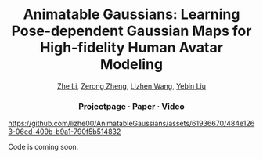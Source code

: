 <div align="center">

# <b>Animatable Gaussians</b>: Learning Pose-dependent Gaussian Maps for High-fidelity Human Avatar Modeling

[Zhe Li](https://lizhe00.github.io/), [Zerong Zheng](https://zhengzerong.github.io/), [Lizhen Wang](https://lizhenwangt.github.io/), [Yebin Liu](https://www.liuyebin.com)

### [Projectpage](https://animatable-gaussians.github.io/) · [Paper]() · [Video]()

</div>

https://github.com/lizhe00/AnimatableGaussians/assets/61936670/484e1263-06ed-409b-b9a1-790f5b514832

Code is coming soon.